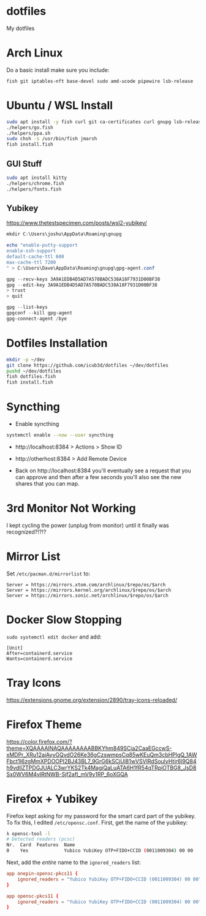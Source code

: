 # dotfiles

My dotfiles

# Arch Linux

Do a basic install make sure you include:

``` 
fish git iptables-nft base-devel sudo amd-ucode pipewire lsb-release
```

# Ubuntu / WSL Install

```bash
sudo apt install -y fish curl git ca-certificates curl gnupg lsb-release
./helpers/go.fish
./helpers/ppa.sh
sudo chsh -s /usr/bin/fish jmarsh
fish install.fish
```

## GUI Stuff
```bash
sudo apt install kitty 
./helpers/chrome.fish
./helpers/fonts.fish
```

## Yubikey

https://www.thetestspecimen.com/posts/wsl2-yubikey/

```powershell
mkdir C:\Users\joshu\AppData\Roaming\gnupg

echo "enable-putty-support
enable-ssh-support
default-cache-ttl 600
max-cache-ttl 7200
" > C:\Users\Dave\AppData\Roaming\gnupg\gpg-agent.conf

gpg --recv-keys 3A9A1EDB4D5AD7A570BADC538A18F7931D00BF38
gpg --edit-key 3A9A1EDB4D5AD7A570BADC538A18F7931D00BF38
> trust
> quit

gpg --list-keys
gpgconf --kill gpg-agent
gpg-connect-agent /bye
```

# Dotfiles Installation

```bash
mkdir -p ~/dev
git clone https://github.com/icub3d/dotfiles ~/dev/dotfiles
pushd ~/dev/dotfiles
fish dotfiles.fish
fish install.fish
```

# Syncthing

* Enable syncthing

```bash
systemctl enable --now --user syncthing
```

* http://localhost:8384 > Actions > Show ID

* http://otherhost:8384 > Add Remote Device

* Back on http://localhost:8384 you'll eventually see a request that
  you can approve and then after a few seconds you'll also see the new
  shares that you can map.

# 3rd Monitor Not Working

I kept cycling the power (unplug from monitor) until it finally was
recognized?!?!?


# Mirror List

Set `/etc/pacman.d/mirrorlist` to:

```
Server = https://mirrors.xtom.com/archlinux/$repo/os/$arch
Server = https://mirrors.kernel.org/archlinux/$repo/os/$arch
Server = https://mirrors.sonic.net/archlinux/$repo/os/$arch
```

# Docker Slow Stopping

```sudo systemctl edit docker``` and add:

```
[Unit]
After=containerd.service
Wants=containerd.service
```

# Tray Icons

https://extensions.gnome.org/extension/2890/tray-icons-reloaded/

# Firefox Theme

https://color.firefox.com/?theme=XQAAAAINAQAAAAAAAABBKYhm849SCia2CaaEGccwS-xMDPr_XRu12ajAyvGQvdO26Ke36gCzswmpsCq85wKEuQm3cbHPlgQ_1AWFbct1I6zgMmXPDOOPI2BJ43BL7_9GrG6kSCjUl81wVSVlRdSoulyHtir6l9Q84h9vdlIZTPDGJUALC3wrYKS2Tk4MagiQaLuATA6H1fR54qTRpiOTBG8_JsD8Sx0WV6M4vlRtNWB-Sjf2afI_mV9y1RP_6oXGQA

# Firefox + Yubikey

Firefox kept asking for my password for the smart card part of the
yubikey. To fix this, I edited ```/etc/opensc.conf```. First, get the
name of the yubikey:

```sh
λ opensc-tool -l
# Detected readers (pcsc)
Nr.  Card  Features  Name
0    Yes             Yubico YubiKey OTP+FIDO+CCID (0011009304) 00 00
```

Next, add the *entire* name to the ```ignored_readers``` list:

```conf
app onepin-opensc-pkcs11 {
    ignored_readers = "Yubico YubiKey OTP+FIDO+CCID (0011009304) 00 00";
}

app opensc-pkcs11 {
    ignored_readers = "Yubico YubiKey OTP+FIDO+CCID (0011009304) 00 00";
}
```
